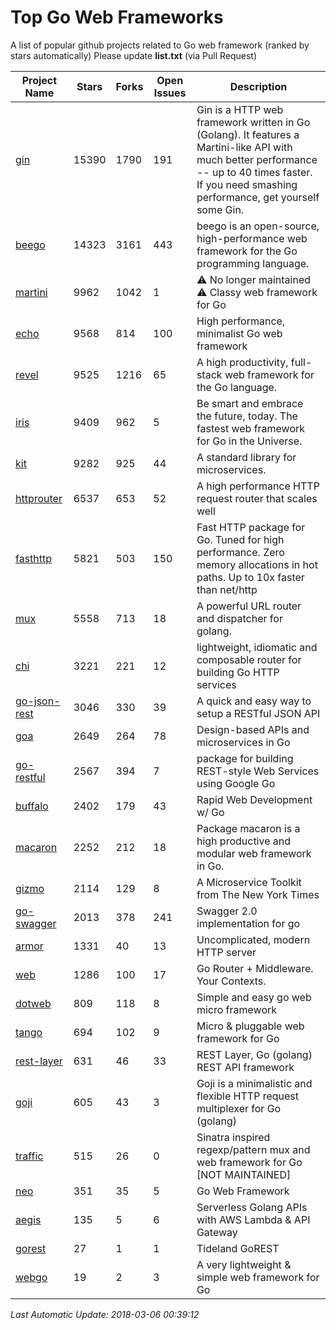 # Top Go Web Frameworks
A list of popular github projects related to Go web framework (ranked by stars automatically)
Please update **list.txt** (via Pull Request)

| Project Name | Stars | Forks | Open Issues | Description |
| ------------ | ----- | ----- | ----------- | ----------- |
| [gin](https://github.com/gin-gonic/gin) | 15390 | 1790 | 191 | Gin is a HTTP web framework written in Go (Golang). It features a Martini-like API with much better performance -- up to 40 times faster. If you need smashing performance, get yourself some Gin. |
| [beego](https://github.com/astaxie/beego) | 14323 | 3161 | 443 | beego is an open-source, high-performance web framework for the Go programming language. |
| [martini](https://github.com/go-martini/martini) | 9962 | 1042 | 1 | ⚠️ No longer maintained ⚠️  Classy web framework for Go |
| [echo](https://github.com/labstack/echo) | 9568 | 814 | 100 | High performance, minimalist Go web framework |
| [revel](https://github.com/revel/revel) | 9525 | 1216 | 65 | A high productivity, full-stack web framework for the Go language. |
| [iris](https://github.com/kataras/iris) | 9409 | 962 | 5 | Be smart and embrace the future, today. The fastest web framework for Go in the Universe. |
| [kit](https://github.com/go-kit/kit) | 9282 | 925 | 44 | A standard library for microservices. |
| [httprouter](https://github.com/julienschmidt/httprouter) | 6537 | 653 | 52 | A high performance HTTP request router that scales well |
| [fasthttp](https://github.com/valyala/fasthttp) | 5821 | 503 | 150 | Fast HTTP package for Go. Tuned for high performance. Zero memory allocations in hot paths. Up to 10x faster than net/http |
| [mux](https://github.com/gorilla/mux) | 5558 | 713 | 18 | A powerful URL router and dispatcher for golang. |
| [chi](https://github.com/go-chi/chi) | 3221 | 221 | 12 | lightweight, idiomatic and composable router for building Go HTTP services |
| [go-json-rest](https://github.com/ant0ine/go-json-rest) | 3046 | 330 | 39 | A quick and easy way to setup a RESTful JSON API |
| [goa](https://github.com/goadesign/goa) | 2649 | 264 | 78 | Design-based APIs and microservices in Go |
| [go-restful](https://github.com/emicklei/go-restful) | 2567 | 394 | 7 | package for building REST-style Web Services using Google Go |
| [buffalo](https://github.com/gobuffalo/buffalo) | 2402 | 179 | 43 | Rapid Web Development w/ Go |
| [macaron](https://github.com/go-macaron/macaron) | 2252 | 212 | 18 | Package macaron is a high productive and modular web framework in Go. |
| [gizmo](https://github.com/NYTimes/gizmo) | 2114 | 129 | 8 | A Microservice Toolkit from The New York Times |
| [go-swagger](https://github.com/go-swagger/go-swagger) | 2013 | 378 | 241 | Swagger 2.0 implementation for go |
| [armor](https://github.com/labstack/armor) | 1331 | 40 | 13 | Uncomplicated, modern HTTP server |
| [web](https://github.com/gocraft/web) | 1286 | 100 | 17 | Go Router + Middleware. Your Contexts. |
| [dotweb](https://github.com/devfeel/dotweb) | 809 | 118 | 8 | Simple and easy go web micro framework |
| [tango](https://github.com/lunny/tango) | 694 | 102 | 9 | Micro & pluggable web framework for Go |
| [rest-layer](https://github.com/rs/rest-layer) | 631 | 46 | 33 | REST Layer, Go (golang) REST API framework |
| [goji](https://github.com/goji/goji) | 605 | 43 | 3 | Goji is a minimalistic and flexible HTTP request multiplexer for Go (golang) |
| [traffic](https://github.com/pilu/traffic) | 515 | 26 | 0 | Sinatra inspired regexp/pattern mux and web framework for Go [NOT MAINTAINED] |
| [neo](https://github.com/ivpusic/neo) | 351 | 35 | 5 | Go Web Framework |
| [aegis](https://github.com/tmaiaroto/aegis) | 135 | 5 | 6 | Serverless Golang APIs with AWS Lambda & API Gateway |
| [gorest](https://github.com/tideland/gorest) | 27 | 1 | 1 | Tideland GoREST |
| [webgo](https://github.com/bnkamalesh/webgo) | 19 | 2 | 3 | A very lightweight & simple web framework for Go |

*Last Automatic Update: 2018-03-06 00:39:12*